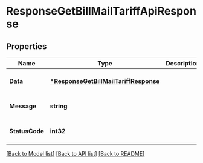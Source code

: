 # ResponseGetBillMailTariffApiResponse

## Properties
Name | Type | Description | Notes
------------ | ------------- | ------------- | -------------
**Data** | [***ResponseGetBillMailTariffResponse**](response.GetBillMailTariffResponse.md) |  | [optional] [default to null]
**Message** | **string** |  | [optional] [default to null]
**StatusCode** | **int32** |  | [optional] [default to null]

[[Back to Model list]](../README.md#documentation-for-models) [[Back to API list]](../README.md#documentation-for-api-endpoints) [[Back to README]](../README.md)


